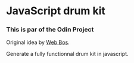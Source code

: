 # JavaScript drum kit
### This is par of the Odin Project

Original idea by [Web Bos](https://javascript30.com/).

Generate a fully functionnal drum kit in javascript.
